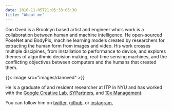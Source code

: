 ```yaml
---
date: 2016-11-05T21:05:33+05:30
title: "About me"
---
```


Dan Oved is a Brooklyn based artist and engineer who’s work is a collaboration between human and machine intelligence.   He open-sourced PoseNet and BodyPix, machine learning models created by researchers for extracting the human form from images and video.  His work crosses multiple discipines, from installation to performance to device, and explores themes of algorithmic decision making, real-time sensing machines, and the conflicting objectives between computers and the humans that created them.

{{< image src="images/danoved" >}}

He is a graduate of and resident researcher at ITP in NYU and has worked with the [Google Creative Lab](https://experiments.withgoogle.com/), [SYPartners](https://www.sypartners.com/), and [10x Management](https://www.10xmanagement.com/meet-our-new-10xers/dan-oved/).

You can follow him on [twitter](https://twitter.com/oveddan), [github](https://github.com/oveddan), or [instagram.](https://www.instagram.com/stangogh/)